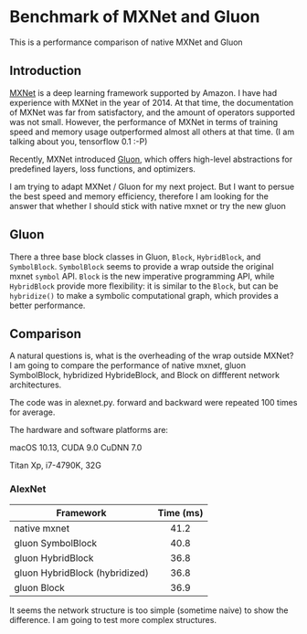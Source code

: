 # Benchmark of MXNet and Gluon
This is a performance comparison of native MXNet and Gluon

## Introduction

[MXNet](https://mxnet.incubator.apache.org) is a deep learning framework supported by Amazon. I have had experience with MXNet in the year of 2014. At that time, the documentation of MXNet was far from satisfactory, and the amount of operators supported was not small. However, the performance of MXNet in terms of training speed and memory usage outperformed almost all others at that time. (I am talking about you, tensorflow 0.1 :-P)

Recently, MXNet introduced [Gluon](http://gluon.mxnet.io/index.html), which offers high-level abstractions for predefined layers, loss functions, and optimizers. 

I am trying to adapt MXNet / Gluon for my next project. But I want to persue the best speed and memory efficiency, therefore I am looking for the answer that whether I should stick with native mxnet or try the new gluon
## Gluon

 There a three base block classes in Gluon, `Block`, `HybridBlock`, and `SymbolBlock`. `SymbolBlock` seems to provide a wrap outside the original mxnet `symbol` API. `Block` is the new imperative programming API, while `HybridBlock` provide more flexibility: it is similar to the `Block`, but can be `hybridize()` to make a symbolic computational graph, which provides a better performance.
 
 
## Comparison

A natural questions is, what is the overheading of the wrap outside MXNet? I am going to compare the performance of native mxnet, gluon SymbolBlock, hybridized HybrideBlock, and Block on diffferent network architectures.

The code was in alexnet.py. forward and backward were repeated 100 times for average.

The hardware and software platforms are:

macOS 10.13, CUDA 9.0 CuDNN 7.0

Titan Xp, i7-4790K, 32G

### AlexNet

|Framework      | Time (ms)         | 
| ------------- |:-------------:|
| native mxnet      | 41.2 | 
| gluon SymbolBlock     | 40.8      |  
| gluon HybridBlock  | 36.8     | 
| gluon HybridBlock (hybridized)    | 36.8     |  
| gluon Block  | 36.9     | 
 
It seems the network structure is too simple (sometime naive) to show the difference. I am going to test more complex structures.
 